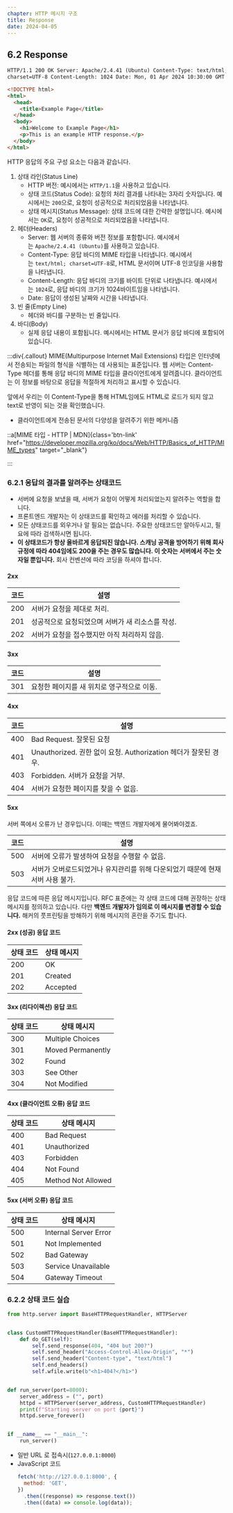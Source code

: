 ```yaml
---
chapter: HTTP 메시지 구조
title: Response
date: 2024-04-05
---
```


## 6.2 Response

```html
HTTP/1.1 200 OK Server: Apache/2.4.41 (Ubuntu) Content-Type: text/html;
charset=UTF-8 Content-Length: 1024 Date: Mon, 01 Apr 2024 10:30:00 GMT

<!DOCTYPE html>
<html>
  <head>
    <title>Example Page</title>
  </head>
  <body>
    <h1>Welcome to Example Page</h1>
    <p>This is an example HTTP response.</p>
  </body>
</html>
```

HTTP 응답의 주요 구성 요소는 다음과 같습니다.

1. 상태 라인(Status Line)
   - HTTP 버전: 예시에서는 `HTTP/1.1`을 사용하고 있습니다.
   - 상태 코드(Status Code): 요청의 처리 결과를 나타내는 3자리 숫자입니다. 예시에서는 `200`으로, 요청이 성공적으로 처리되었음을 나타냅니다.
   - 상태 메시지(Status Message): 상태 코드에 대한 간략한 설명입니다. 예시에서는 `OK`로, 요청이 성공적으로 처리되었음을 나타냅니다.
2. 헤더(Headers)
   - Server: 웹 서버의 종류와 버전 정보를 포함합니다. 예시에서는 `Apache/2.4.41 (Ubuntu)`를 사용하고 있습니다.
   - Content-Type: 응답 바디의 MIME 타입을 나타냅니다. 예시에서는 `text/html; charset=UTF-8`로, HTML 문서이며 UTF-8 인코딩을 사용함을 나타냅니다.
   - Content-Length: 응답 바디의 크기를 바이트 단위로 나타냅니다. 예시에서는 `1024`로, 응답 바디의 크기가 1024바이트임을 나타냅니다.
   - Date: 응답이 생성된 날짜와 시간을 나타냅니다.
3. 빈 줄(Empty Line)
   - 헤더와 바디를 구분하는 빈 줄입니다.
4. 바디(Body)
   - 실제 응답 내용이 포함됩니다. 예시에서는 HTML 문서가 응답 바디에 포함되어 있습니다.

:::div{.callout}
MIME(Multipurpose Internet Mail Extensions) 타입은 인터넷에서 전송되는 파일의 형식을 식별하는 데 사용되는 표준입니다. 웹 서버는 Content-Type 헤더를 통해 응답 바디의 MIME 타입을 클라이언트에게 알려줍니다. 클라이언트는 이 정보를 바탕으로 응답을 적절하게 처리하고 표시할 수 있습니다.

앞에서 우리는 이 Content-Type을 통해 HTML임에도 HTML로 로드가 되지 않고 text로 반영이 되는 것을 확인했습니다.

- 클라이언트에게 전송된 문서의 다양성을 알려주기 위한 메커니즘

::a[MIME 타입 - HTTP | MDN]{class='btn-link' href="https://developer.mozilla.org/ko/docs/Web/HTTP/Basics_of_HTTP/MIME_types" target="\_blank"}

:::

### 6.2.1 응답의 결과를 알려주는 상태코드

- 서버에 요청을 보냈을 때, 서버가 요청이 어떻게 처리되었는지 알려주는 역할을 합니다.
- 프론트엔드 개발자는 이 상태코드를 확인하고 에러를 처리할 수 있습니다.
- 모든 상태코드를 외우거나 알 필요는 없습니다. 주요한 상태코드만 알아두시고, 필요에 따라 검색하시면 됩니다.
- **이 상태코드가 항상 올바르게 응답되진 않습니다. 스캐닝 공격을 방어하기 위해 회사 규정에 따라 404임에도 200을 주는 경우도 많습니다. 이 숫자는 서버에서 주는 숫자일 뿐입니다.** 회사 컨벤션에 따라 코딩을 하셔야 합니다.

#### 2xx
| 코드 | 설명                                              |
|------|---------------------------------------------------|
| 200  | 서버가 요청을 제대로 처리.                        |
| 201  | 성공적으로 요청되었으며 서버가 새 리소스를 작성.  |
| 202  | 서버가 요청을 접수했지만 아직 처리하지 않음.      |

#### 3xx
| 코드 | 설명                                     |
|------|------------------------------------------|
| 301  | 요청한 페이지를 새 위치로 영구적으로 이동. |

#### 4xx
| 코드 | 설명                                                               |
|------|--------------------------------------------------------------------|
| 400  | Bad Request. 잘못된 요청                                            |
| 401  | Unauthorized. 권한 없이 요청. Authorization 헤더가 잘못된 경우.      |
| 403  | Forbidden. 서버가 요청을 거부.                                      |
| 404  | 서버가 요청한 페이지를 찾을 수 없음.                                |

#### 5xx
서버 쪽에서 오류가 난 경우입니다. 이때는 백엔드 개발자에게 물어봐야겠죠.

| 코드 | 설명                                                                 |
|------|----------------------------------------------------------------------|
| 500  | 서버에 오류가 발생하여 요청을 수행할 수 없음.                        |
| 503  | 서버가 오버로드되었거나 유지관리를 위해 다운되었기 때문에 현재 서버 사용 불가. |

응답 코드에 따른 응답 메시지입니다. RFC 표준에는 각 상태 코드에 대해 권장하는 상태 메시지를 정의하고 있습니다. 다만 **백엔드 개발자가 임의로 이 메시지를 변경할 수 있습니다.** 해커의 풋프린팅을 방해하기 위해 메시지의 혼란을 주기도 합니다.

#### 2xx (성공) 응답 코드
| 상태 코드 | 상태 메시지 |
|-----------|-------------|
| 200       | OK          |
| 201       | Created     |
| 202       | Accepted    |

#### 3xx (리다이렉션) 응답 코드
| 상태 코드 | 상태 메시지          |
|-----------|----------------------|
| 300       | Multiple Choices     |
| 301       | Moved Permanently    |
| 302       | Found                |
| 303       | See Other            |
| 304       | Not Modified         |

#### 4xx (클라이언트 오류) 응답 코드
| 상태 코드 | 상태 메시지          |
|-----------|----------------------|
| 400       | Bad Request          |
| 401       | Unauthorized         |
| 403       | Forbidden            |
| 404       | Not Found            |
| 405       | Method Not Allowed   |

#### 5xx (서버 오류) 응답 코드
| 상태 코드 | 상태 메시지          |
|-----------|----------------------|
| 500       | Internal Server Error|
| 501       | Not Implemented      |
| 502       | Bad Gateway          |
| 503       | Service Unavailable  |
| 504       | Gateway Timeout      |

### 6.2.2 상태 코드 실습

```python
from http.server import BaseHTTPRequestHandler, HTTPServer


class CustomHTTPRequestHandler(BaseHTTPRequestHandler):
    def do_GET(self):
        self.send_response(404, "404 but 200?")
        self.send_header("Access-Control-Allow-Origin", "*")
        self.send_header("Content-type", "text/html")
        self.end_headers()
        self.wfile.write(b"<h1>404?</h1>")


def run_server(port=8000):
    server_address = ("", port)
    httpd = HTTPServer(server_address, CustomHTTPRequestHandler)
    print(f"Starting server on port {port}")
    httpd.serve_forever()


if __name__ == "__main__":
    run_server()
```

- 일반 URL 로 접속시(`127.0.0.1:8000`)
- JavaScript 코드
  ```jsx
  fetch('http://127.0.0.1:8000', {
    method: 'GET',
  })
    .then((response) => response.text())
    .then((data) => console.log(data));
  ```

